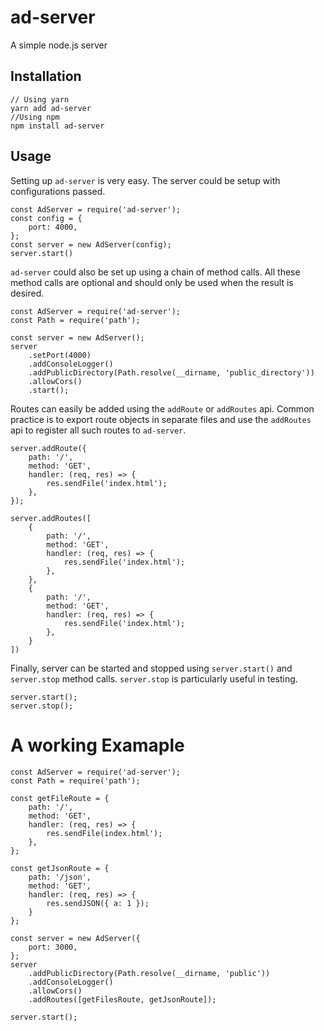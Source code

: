 # ad-server
A simple node.js server

## Installation
```
// Using yarn
yarn add ad-server
//Using npm 
npm install ad-server
```

## Usage

Setting up `ad-server` is very easy. The server could be setup with configurations passed.
```
const AdServer = require('ad-server');
const config = {
    port: 4000,
};
const server = new AdServer(config);
server.start()
```

`ad-server` could also be set up using a chain of method calls. All these method calls are optional and should only be used when the result is desired.
```
const AdServer = require('ad-server');
const Path = require('path');

const server = new AdServer();
server
    .setPort(4000)
    .addConsoleLogger()
    .addPublicDirectory(Path.resolve(__dirname, 'public_directory'))
    .allowCors()
    .start();
```

Routes can easily be added using the `addRoute` or `addRoutes` api. Common practice is to export route objects in separate files and use the `addRoutes` api to register all such routes to `ad-server`.
```
server.addRoute({
    path: '/',
    method: 'GET',
    handler: (req, res) => {
        res.sendFile('index.html');
    }, 
});

server.addRoutes([
    {
        path: '/',
        method: 'GET',
        handler: (req, res) => {
            res.sendFile('index.html');
        }, 
    },
    {
        path: '/',
        method: 'GET',
        handler: (req, res) => {
            res.sendFile('index.html');
        }, 
    }
])
```

Finally, server can be started and stopped using `server.start()` and `server.stop` method calls. `server.stop` is particularly useful in testing.
```
server.start();
server.stop();
```

# A working Examaple
```
const AdServer = require('ad-server');
const Path = require('path');

const getFileRoute = {
    path: '/',
    method: 'GET',
    handler: (req, res) => {
        res.sendFile(index.html');
    }, 
};

const getJsonRoute = {
    path: '/json',
    method: 'GET',
    handler: (req, res) => {
        res.sendJSON({ a: 1 });
    }
};

const server = new AdServer({
    port: 3000, 
};
server
    .addPublicDirectory(Path.resolve(__dirname, 'public'))
    .addConsoleLogger()
    .allowCors()
    .addRoutes([getFilesRoute, getJsonRoute]);

server.start();

```
